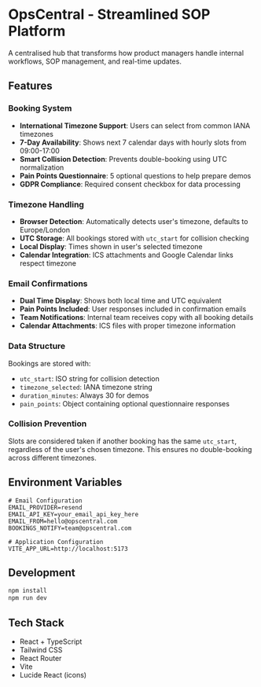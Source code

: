 # OpsCentral - Streamlined SOP Platform

A centralised hub that transforms how product managers handle internal workflows, SOP management, and real-time updates.

## Features

### Booking System
- **International Timezone Support**: Users can select from common IANA timezones
- **7-Day Availability**: Shows next 7 calendar days with hourly slots from 09:00-17:00
- **Smart Collision Detection**: Prevents double-booking using UTC normalization
- **Pain Points Questionnaire**: 5 optional questions to help prepare demos
- **GDPR Compliance**: Required consent checkbox for data processing

### Timezone Handling
- **Browser Detection**: Automatically detects user's timezone, defaults to Europe/London
- **UTC Storage**: All bookings stored with `utc_start` for collision checking
- **Local Display**: Times shown in user's selected timezone
- **Calendar Integration**: ICS attachments and Google Calendar links respect timezone

### Email Confirmations
- **Dual Time Display**: Shows both local time and UTC equivalent
- **Pain Points Included**: User responses included in confirmation emails
- **Team Notifications**: Internal team receives copy with all booking details
- **Calendar Attachments**: ICS files with proper timezone information

### Data Structure
Bookings are stored with:
- `utc_start`: ISO string for collision detection
- `timezone_selected`: IANA timezone string
- `duration_minutes`: Always 30 for demos
- `pain_points`: Object containing optional questionnaire responses

### Collision Prevention
Slots are considered taken if another booking has the same `utc_start`, regardless of the user's chosen timezone. This ensures no double-booking across different timezones.

## Environment Variables

```env
# Email Configuration
EMAIL_PROVIDER=resend
EMAIL_API_KEY=your_email_api_key_here
EMAIL_FROM=hello@opscentral.com
BOOKINGS_NOTIFY=team@opscentral.com

# Application Configuration
VITE_APP_URL=http://localhost:5173
```

## Development

```bash
npm install
npm run dev
```

## Tech Stack
- React + TypeScript
- Tailwind CSS
- React Router
- Vite
- Lucide React (icons)
